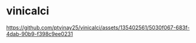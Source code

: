 # vinicalci

https://github.com/ptvinay25/vinicalci/assets/135402561/5030f067-683f-4dab-90b9-f398c9ee0231
